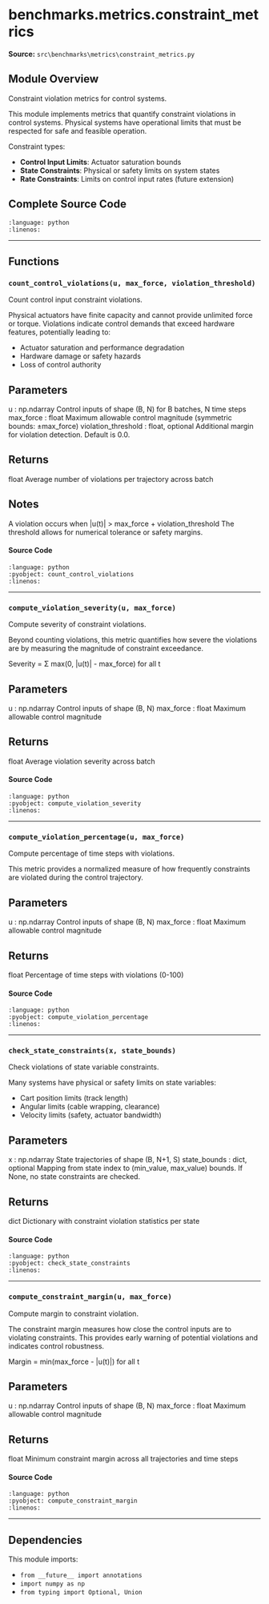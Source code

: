 # benchmarks.metrics.constraint_metrics

**Source:** `src\benchmarks\metrics\constraint_metrics.py`

## Module Overview

Constraint violation metrics for control systems.

This module implements metrics that quantify constraint violations in
control systems. Physical systems have operational limits that must be
respected for safe and feasible operation.

Constraint types:
* **Control Input Limits**: Actuator saturation bounds
* **State Constraints**: Physical or safety limits on system states
* **Rate Constraints**: Limits on control input rates (future extension)

## Complete Source Code

```{literalinclude} ../../../src/benchmarks/metrics/constraint_metrics.py
:language: python
:linenos:
```

---

## Functions

### `count_control_violations(u, max_force, violation_threshold)`

Count control input constraint violations.

Physical actuators have finite capacity and cannot provide unlimited
force or torque. Violations indicate control demands that exceed
hardware features, potentially leading to:
- Actuator saturation and performance degradation
- Hardware damage or safety hazards
- Loss of control authority

Parameters
----------
u : np.ndarray
    Control inputs of shape (B, N) for B batches, N time steps
max_force : float
    Maximum allowable control magnitude (symmetric bounds: ±max_force)
violation_threshold : float, optional
    Additional margin for violation detection. Default is 0.0.

Returns
-------
float
    Average number of violations per trajectory across batch

Notes
-----
A violation occurs when |u(t)| > max_force + violation_threshold
The threshold allows for numerical tolerance or safety margins.

#### Source Code

```{literalinclude} ../../../src/benchmarks/metrics/constraint_metrics.py
:language: python
:pyobject: count_control_violations
:linenos:
```

---

### `compute_violation_severity(u, max_force)`

Compute severity of constraint violations.

Beyond counting violations, this metric quantifies how severe the
violations are by measuring the magnitude of constraint exceedance.

Severity = Σ max(0, |u(t)| - max_force) for all t

Parameters
----------
u : np.ndarray
    Control inputs of shape (B, N)
max_force : float
    Maximum allowable control magnitude

Returns
-------
float
    Average violation severity across batch

#### Source Code

```{literalinclude} ../../../src/benchmarks/metrics/constraint_metrics.py
:language: python
:pyobject: compute_violation_severity
:linenos:
```

---

### `compute_violation_percentage(u, max_force)`

Compute percentage of time steps with violations.

This metric provides a normalized measure of how frequently
constraints are violated during the control trajectory.

Parameters
----------
u : np.ndarray
    Control inputs of shape (B, N)
max_force : float
    Maximum allowable control magnitude

Returns
-------
float
    Percentage of time steps with violations (0-100)

#### Source Code

```{literalinclude} ../../../src/benchmarks/metrics/constraint_metrics.py
:language: python
:pyobject: compute_violation_percentage
:linenos:
```

---

### `check_state_constraints(x, state_bounds)`

Check violations of state variable constraints.

Many systems have physical or safety limits on state variables:
- Cart position limits (track length)
- Angular limits (cable wrapping, clearance)
- Velocity limits (safety, actuator bandwidth)

Parameters
----------
x : np.ndarray
    State trajectories of shape (B, N+1, S)
state_bounds : dict, optional
    Mapping from state index to (min_value, max_value) bounds.
    If None, no state constraints are checked.

Returns
-------
dict
    Dictionary with constraint violation statistics per state

#### Source Code

```{literalinclude} ../../../src/benchmarks/metrics/constraint_metrics.py
:language: python
:pyobject: check_state_constraints
:linenos:
```

---

### `compute_constraint_margin(u, max_force)`

Compute margin to constraint violation.

The constraint margin measures how close the control inputs are
to violating constraints. This provides early warning of potential
violations and indicates control robustness.

Margin = min(max_force - |u(t)|) for all t

Parameters
----------
u : np.ndarray
    Control inputs of shape (B, N)
max_force : float
    Maximum allowable control magnitude

Returns
-------
float
    Minimum constraint margin across all trajectories and time steps

#### Source Code

```{literalinclude} ../../../src/benchmarks/metrics/constraint_metrics.py
:language: python
:pyobject: compute_constraint_margin
:linenos:
```

---

## Dependencies

This module imports:

- `from __future__ import annotations`
- `import numpy as np`
- `from typing import Optional, Union`
